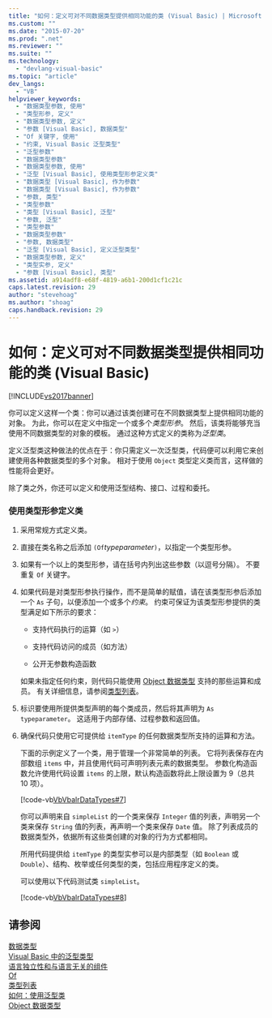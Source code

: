 ```yaml
---
title: "如何：定义可对不同数据类型提供相同功能的类 (Visual Basic) | Microsoft Docs"
ms.custom: ""
ms.date: "2015-07-20"
ms.prod: ".net"
ms.reviewer: ""
ms.suite: ""
ms.technology: 
  - "devlang-visual-basic"
ms.topic: "article"
dev_langs: 
  - "VB"
helpviewer_keywords: 
  - "数据类型参数, 使用"
  - "类型形参, 定义"
  - "数据类型参数, 定义"
  - "参数 [Visual Basic], 数据类型"
  - "Of 关键字, 使用"
  - "约束, Visual Basic 泛型类型"
  - "泛型参数"
  - "数据类型参数"
  - "数据类型参数, 使用"
  - "泛型 [Visual Basic], 使用类型形参定义类"
  - "数据类型 [Visual Basic], 作为参数"
  - "数据类型 [Visual Basic], 作为参数"
  - "参数, 类型"
  - "类型参数"
  - "类型 [Visual Basic], 泛型"
  - "参数, 泛型"
  - "类型参数"
  - "数据类型参数"
  - "参数, 数据类型"
  - "泛型 [Visual Basic], 定义泛型类型"
  - "数据类型参数, 定义"
  - "类型实参, 定义"
  - "参数 [Visual Basic], 类型"
ms.assetid: a914adf8-e68f-4819-a6b1-200d1cf1c21c
caps.latest.revision: 29
author: "stevehoag"
ms.author: "shoag"
caps.handback.revision: 29
---
```

# 如何：定义可对不同数据类型提供相同功能的类 (Visual Basic)
[!INCLUDE[vs2017banner](../../../../visual-basic/includes/vs2017banner.md)]

你可以定义这样一个类：你可以通过该类创建可在不同数据类型上提供相同功能的对象。 为此，你可以在定义中指定一个或多个*类型形参*。 然后，该类将能够充当使用不同数据类型的对象的模板。 通过这种方式定义的类称为*泛型类*。  
  
 定义泛型类这种做法的优点在于：你只需定义一次泛型类，代码便可以利用它来创建使用各种数据类型的多个对象。 相对于使用 `Object` 类型定义类而言，这样做的性能将会更好。  
  
 除了类之外，你还可以定义和使用泛型结构、接口、过程和委托。  
  
### 使用类型形参定义类  
  
1.  采用常规方式定义类。  
  
2.  直接在类名称之后添加 `(Of`*typeparameter*`)`，以指定一个类型形参。  
  
3.  如果有一个以上的类型形参，请在括号内列出这些参数（以逗号分隔）。 不要重复 `Of` 关键字。  
  
4.  如果代码是对类型形参执行操作，而不是简单的赋值，请在该类型形参后添加一个 `As` 子句，以便添加一个或多个*约束*。 约束可保证为该类型形参提供的类型满足如下所示的要求：  
  
    -   支持代码执行的运算（如 `>`）  
  
    -   支持代码访问的成员（如方法）  
  
    -   公开无参数构造函数  
  
     如果未指定任何约束，则代码只能使用 [Object 数据类型](../../../../visual-basic/language-reference/data-types/object-data-type.md) 支持的那些运算和成员。 有关详细信息，请参阅[类型列表](../../../../visual-basic/language-reference/statements/type-list.md)。  
  
5.  标识要使用所提供类型声明的每个类成员，然后将其声明为 `As` `typeparameter`。 这适用于内部存储、过程参数和返回值。  
  
6.  确保代码只使用它可提供给 `itemType` 的任何数据类型所支持的运算和方法。  
  
     下面的示例定义了一个类，用于管理一个非常简单的列表。 它将列表保存在内部数组 `items` 中，并且使用代码可声明列表元素的数据类型。 参数化构造函数允许使用代码设置 `items` 的上限，默认构造函数将此上限设置为 9（总共 10 项）。  
  
     [!code-vb[VbVbalrDataTypes#7](../../../../visual-basic/language-reference/data-types/codesnippet/visualbasic/how-to-define-a-class-th_1.vb)]  
  
     你可以声明来自 `simpleList` 的一个类来保存 `Integer` 值的列表，声明另一个类来保存 `String` 值的列表，再声明一个类来保存 `Date` 值。 除了列表成员的数据类型外，依据所有这些类创建的对象的行为方式都相同。  
  
     所用代码提供给 `itemType` 的类型实参可以是内部类型（如 `Boolean` 或 `Double`）、结构、枚举或任何类型的类，包括应用程序定义的类。  
  
     可以使用以下代码测试类 `simpleList`。  
  
     [!code-vb[VbVbalrDataTypes#8](../../../../visual-basic/language-reference/data-types/codesnippet/visualbasic/how-to-define-a-class-th_2.vb)]  
  
## 请参阅  
 [数据类型](../../../../visual-basic/programming-guide/language-features/data-types/index.md)   
 [Visual Basic 中的泛型类型](../../../../visual-basic/programming-guide/language-features/data-types/generic-types.md)   
 [语言独立性和与语言无关的组件](../Topic/Language%20Independence%20and%20Language-Independent%20Components.md)   
 [Of](../../../../visual-basic/language-reference/statements/of-clause.md)   
 [类型列表](../../../../visual-basic/language-reference/statements/type-list.md)   
 [如何：使用泛型类](../../../../visual-basic/programming-guide/language-features/data-types/how-to-use-a-generic-class.md)   
 [Object 数据类型](../../../../visual-basic/language-reference/data-types/object-data-type.md)